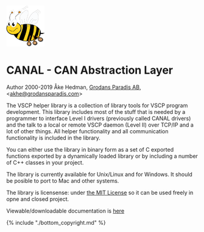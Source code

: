 # ![](/assets/logo_100.png)

# CANAL - CAN Abstraction Layer

Author 2000-2019 Åke Hedman, [Grodans Paradis AB](http://www.grodansparadis.com), &lt;[akhe@grodansparadis.com](mailto:akhe@grodansparadis.com)&gt;

The VSCP helper library is a collection of library tools for VSCP program development. This library includes most of the stuff that is needed by a programmer to interface Level I drivers (previously called CANAL drivers) and the talk to a local or remote VSCP daemon (Level II) over TCP/IP and a lot of other things. All helper functionality and all communication functionality is included in the library.

You can either use the library in binary form as a set of C exported functions exported by a dynamically loaded library or by including a number of C++ classes in your project.

The library is currently available for Unix/Linux and for Windows. It should be posible to port to Mac and other systems.

The library is licensense: under [the  MIT License](https://opensource.org/licenses/MIT) so it can be used freely in opne and closed project.

Viewable/downloadable documentation is [here](https://grodansparadis.gitbooks.io/the-vscp-helper-library)

{% include "./bottom_copyright.md" %}
